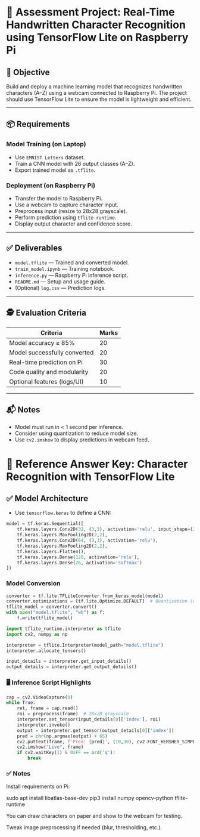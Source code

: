 # 🧠 Assessment Project: Real-Time Handwritten Character Recognition using TensorFlow Lite on Raspberry Pi

## 🎯 Objective

Build and deploy a machine learning model that recognizes handwritten characters (A–Z) using a webcam connected to Raspberry Pi. The project should use TensorFlow Lite to ensure the model is lightweight and efficient.

---

## 📦 Requirements

### Model Training (on Laptop)
- Use `EMNIST Letters` dataset.
- Train a CNN model with 26 output classes (A–Z).
- Export trained model as `.tflite`.

### Deployment (on Raspberry Pi)
- Transfer the model to Raspberry Pi.
- Use a webcam to capture character input.
- Preprocess input (resize to 28x28 grayscale).
- Perform prediction using `tflite-runtime`.
- Display output character and confidence score.

---

## ✅ Deliverables

- `model.tflite` — Trained and converted model.
- `train_model.ipynb` — Training notebook.
- `inference.py` — Raspberry Pi inference script.
- `README.md` — Setup and usage guide.
- (Optional) `log.csv` — Prediction logs.

---

## 🕵️ Evaluation Criteria

| Criteria                         | Marks |
|----------------------------------|-------|
| Model accuracy ≥ 85%             | 20    |
| Model successfully converted     | 20    |
| Real-time prediction on Pi       | 30    |
| Code quality and modularity      | 20    |
| Optional features (logs/UI)      | 10    |

---

## 📬 Notes

- Model must run in < 1 second per inference.
- Consider using quantization to reduce model size.
- Use `cv2.imshow` to display predictions in webcam feed.


# 🧾 Reference Answer Key: Character Recognition with TensorFlow Lite

## ✅ Model Architecture

- Use `tensorflow.keras` to define a CNN:
```python
model = tf.keras.Sequential([
    tf.keras.layers.Conv2D(32, (3,3), activation='relu', input_shape=(28,28,1)),
    tf.keras.layers.MaxPooling2D(2,2),
    tf.keras.layers.Conv2D(64, (3,3), activation='relu'),
    tf.keras.layers.MaxPooling2D(2,2),
    tf.keras.layers.Flatten(),
    tf.keras.layers.Dense(128, activation='relu'),
    tf.keras.layers.Dense(26, activation='softmax')
])
```

### Model Conversion

```python
converter = tf.lite.TFLiteConverter.from_keras_model(model)
converter.optimizations = [tf.lite.Optimize.DEFAULT]  # Quantization (optional)
tflite_model = converter.convert()
with open("model.tflite", "wb") as f:
    f.write(tflite_model)

import tflite_runtime.interpreter as tflite
import cv2, numpy as np

interpreter = tflite.Interpreter(model_path="model.tflite")
interpreter.allocate_tensors()

input_details = interpreter.get_input_details()
output_details = interpreter.get_output_details()

```

### 🖥️ Inference Script Highlights

```python
cap = cv2.VideoCapture(0)
while True:
    ret, frame = cap.read()
    roi = preprocess(frame)  # 28x28 grayscale
    interpreter.set_tensor(input_details[0]['index'], roi)
    interpreter.invoke()
    output = interpreter.get_tensor(output_details[0]['index'])
    pred = chr(np.argmax(output) + 65)
    cv2.putText(frame, f'Pred: {pred}', (10,30), cv2.FONT_HERSHEY_SIMPLEX, 1, (255,255,255), 2)
    cv2.imshow("Live", frame)
    if cv2.waitKey(1) & 0xFF == ord('q'):
        break
```

### ✅ Notes

Install requirements on Pi:

sudo apt install libatlas-base-dev
pip3 install numpy opencv-python tflite-runtime

You can draw characters on paper and show to the webcam for testing.

Tweak image preprocessing if needed (blur, thresholding, etc.).

